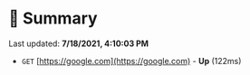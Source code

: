 # 📖 Summary
Last updated: **7/18/2021, 4:10:03 PM**

- `GET` [https://google.com](https://google.com) - **Up** (122ms)
